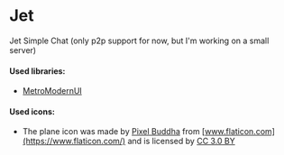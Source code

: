 # Jet
Jet Simple Chat (only p2p support for now, but I'm working on a small server)

#### Used libraries:
* [MetroModernUI](https://github.com/dennismagno/metroframework-modern-ui)

#### Used icons:
* The plane icon was made by [Pixel Buddha](https://www.flaticon.com/authors/pixel-buddha) from [www.flaticon.com](https://www.flaticon.com/) and is licensed by [CC 3.0 BY](http://creativecommons.org/licenses/by/3.0/CC)
